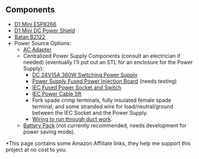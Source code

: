 ## Components
  - [D1 Mini ESP8266](https://amzn.to/3RKfhDr)
  - [D1 Mini DC Power Shield](https://amzn.to/3x4fysX)
  - [Batan B2122](https://www.adafruit.com/product/1450)
  - Power Source Options:
      - [AC Adapter](https://amzn.to/3qifrGf)
      - Centralized Power Supply Components (consult an electrician if needed) (eventually I'll put out an STL for an enclosure for the Power Supply):
          - [DC 24V15A 360W Switching Power Supply](https://amzn.to/3QxQ3r2)
          - [Power Supply Fused Power Injection Board](https://www.holidaycoro.com/product-p/1308.htm) (needs testing)
          - [IEC Fused Power Socket and Switch](https://amzn.to/3TLkZa5)
          - [IEC Power Cable 5ft](https://amzn.to/3BouswU)
          - Fork spade crimp terminals, fully insulated female spade terminal, and some stranded wire for load/neutral/ground between the IEC Socket and the Power Supply.
          - [Wiring to run through duct work](https://github.com/TonyBrobston/yet-another-smart-vent/issues/7#issuecomment-1221660336).
      - [Battery Pack](https://amzn.to/3RIe2ED) (not currently recommended, needs development for power saving mode).

*This page contains some Amazon Affiliate links, they help me support this project at no cost to you.
